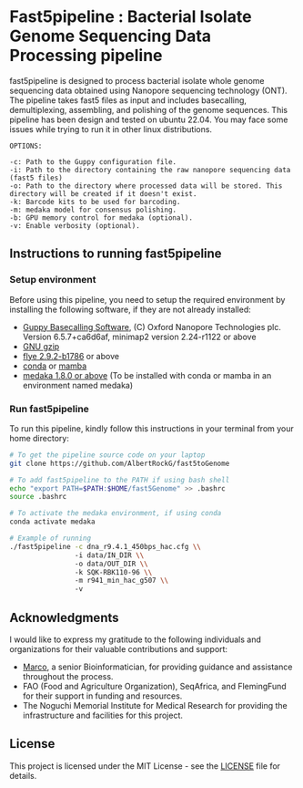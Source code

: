 
# Fast5pipeline : Bacterial Isolate Genome Sequencing Data Processing pipeline

fast5pipeline is designed to process bacterial isolate whole genome sequencing data obtained using Nanopore sequencing technology (ONT). The pipeline takes fast5 files as input and includes basecalling, demultiplexing, assembling, and polishing of the genome sequences. This pipeline has been design and tested on ubuntu 22.04. You may face some issues while trying to run it in other linux distributions.

```
OPTIONS:

-c: Path to the Guppy configuration file.
-i: Path to the directory containing the raw nanopore sequencing data (fast5 files)
-o: Path to the directory where processed data will be stored. This directory will be created if it doesn't exist.
-k: Barcode kits to be used for barcoding.
-m: medaka model for consensus polishing.
-b: GPU memory control for medaka (optional).
-v: Enable verbosity (optional).
```

## Instructions to running fast5pipeline 
### Setup environment
Before using this pipeline, you need to setup the required environment by installing the following software, if they are not already installed:

- [Guppy Basecalling Software](https://community.nanoporetech.com/docs/prepare/library_prep_protocols/Guppy-protocol/v/gpb_2003_v1_revax_14dec2018/linux-guppy), (C) Oxford Nanopore Technologies plc. Version 6.5.7+ca6d6af, minimap2 version 2.24-r1122 or above
- [GNU gzip](https://www.gnu.org/software/gzip/)
- [flye 2.9.2-b1786](https://github.com/fenderglass/Flye) or above
- [conda](https://conda.io/projects/conda/en/latest/user-guide/install/index.html) or [mamba](https://mamba.readthedocs.io/en/latest/mamba-installation.html#mamba-install)
- [medaka 1.8.0 or above](https://anaconda.org/bioconda/medaka) (To be installed with conda or mamba in an environment named medaka)

### Run fast5pipeline

To run this pipeline, kindly follow this instructions in your terminal from your home directory:

```bash
# To get the pipeline source code on your laptop
git clone https://github.com/AlbertRockG/fast5toGenome

# To add fast5pipeline to the PATH if using bash shell
echo "export PATH=$PATH:$HOME/fast5Genome" >> .bashrc
source .bashrc

# To activate the medaka environment, if using conda
conda activate medaka

# Example of running
./fast5pipeline -c dna_r9.4.1_450bps_hac.cfg \\
                -i data/IN_DIR \\
                -o data/OUT_DIR \\
                -k SQK-RBK110-96 \\
                -m r941_min_hac_g507 \\
                -v
```

## Acknowledgments

I would like to express my gratitude to the following individuals and organizations for their valuable contributions and support:

- [Marco](https://github.com/zwets), a senior Bioinformatician, for providing guidance and assistance throughout the process.
- FAO (Food and Agriculture Organization), SeqAfrica, and FlemingFund for their support in funding and resources.
- The Noguchi Memorial Institute for Medical Research for providing the infrastructure and facilities for this project.

## License

This project is licensed under the MIT License - see the [LICENSE](LICENSE) file for details.
